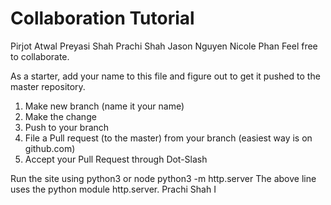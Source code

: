 # Collaboration Tutorial
Pirjot Atwal
Preyasi Shah 
Prachi Shah
Jason Nguyen
Nicole Phan
Feel free to collaborate. 

As a starter, add your name to this file and figure out to get it pushed to the master repository.

1. Make new branch (name it your name)
2. Make the change
3. Push to your branch
4. File a Pull request (to the master) from your branch (easiest way is on github.com)
5. Accept your Pull Request through Dot-Slash

Run the site using python3 or node
python3 -m http.server
The above line uses the python module http.server.
Prachi Shah
I 
